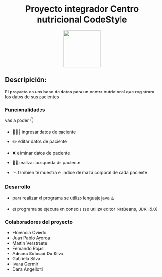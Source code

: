 <h1 align= "center" >Proyecto integrador Centro nutricional CodeStyle</h1>
<p align="center">
  <img width="120"  src=https://github.com/CodeSystem2022/AsistenciaCodeStyle/blob/main/assets/logo_codeStyle.jpeg>
</p>


## Descripición:

El proyecto  es una  base de datos para un centro nutricional que registrara los datos de sus pacientes

### Funcionalidades

vas a poder  :point_down:

*  :people_holding_hands: ingresar datos de paciente

*  :pencil2: editar datos de paciente
 
* :x: eliminar datos de paciente

* :cook: realizar busqueda de paciente

* 	:chart_with_downwards_trend: tambien te muestra el indice de maza corporal de cada paciente


### Desarrollo

* para realizar el programa se utilizo lenguaje java :hotsprings: 

* el programa se ejecuta en consola (se utilizo editor NetBeans, JDK 15.0)


### Colaboradores del proyecto

* Florencia Oviedo
* Juan Pablo Ayoroa
* Martin Verstraete
* Fernando Rojas
* Adriana Soledad Da Silva
* Gabriela Silva
* Ivana Germir
* Dana Angellotti



